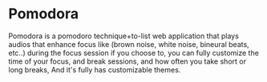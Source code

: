 # Pomodora
Pomodora is a pomodoro technique+to-list web application that plays audios that enhance focus like (brown noise, white noise, bineural beats, etc..) during the focus session if you choose to, you can fully customize the time of your focus, and break sessions, and how often you take short or long breaks, And it's fully has  customizable themes.
